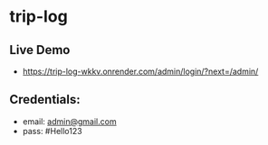 # trip-log
## Live Demo
- https://trip-log-wkkv.onrender.com/admin/login/?next=/admin/
## Credentials:
- email: admin@gmail.com
- pass: #Hello123
